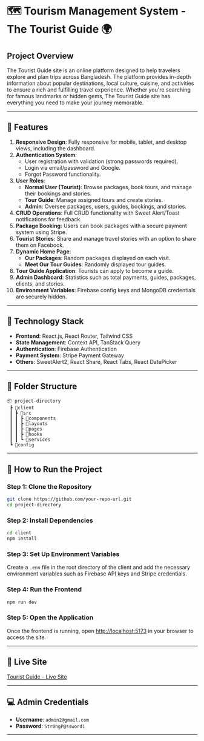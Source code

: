 # 🗺️ Tourism Management System - The Tourist Guide 🌍  

## Project Overview  
The Tourist Guide site is an online platform designed to help travelers explore and plan trips across Bangladesh. The platform provides in-depth information about popular destinations, local culture, cuisine, and activities to ensure a rich and fulfilling travel experience. Whether you're searching for famous landmarks or hidden gems, The Tourist Guide site has everything you need to make your journey memorable.  

---  

## 🔑 Features  
1. **Responsive Design**: Fully responsive for mobile, tablet, and desktop views, including the dashboard.  
2. **Authentication System**:  
   - User registration with validation (strong passwords required).  
   - Login via email/password and Google.  
   - Forgot Password functionality.  
3. **User Roles**:  
   - **Normal User (Tourist)**: Browse packages, book tours, and manage their bookings and stories.  
   - **Tour Guide**: Manage assigned tours and create stories.  
   - **Admin**: Oversee packages, users, guides, bookings, and stories.  
4. **CRUD Operations**: Full CRUD functionality with Sweet Alert/Toast notifications for feedback.  
5. **Package Booking**: Users can book packages with a secure payment system using Stripe.  
6. **Tourist Stories**: Share and manage travel stories with an option to share them on Facebook.  
7. **Dynamic Home Page**:  
   - **Our Packages**: Random packages displayed on each visit.  
   - **Meet Our Tour Guides**: Randomly displayed tour guides.  
8. **Tour Guide Application**: Tourists can apply to become a guide.  
9. **Admin Dashboard**: Statistics such as total payments, guides, packages, clients, and stories.  
10. **Environment Variables**: Firebase config keys and MongoDB credentials are securely hidden.  

---  

## 🔧 Technology Stack  
- **Frontend**: React.js, React Router, Tailwind CSS  
- **State Management**: Context API, TanStack Query  
- **Authentication**: Firebase Authentication  
- **Payment System**: Stripe Payment Gateway  
- **Others**: SweetAlert2, React Share, React Tabs, React DatePicker  

---  

## 📂 Folder Structure  
```plaintext  
📦 project-directory  
 ┣ 📂client  
 ┃ ┣ 📂src  
 ┃ ┃ ┣ 📂components  
 ┃ ┃ ┣ 📂layouts  
 ┃ ┃ ┣ 📂pages  
 ┃ ┃ ┣ 📂hooks  
 ┃ ┃ ┗ 📂services  
 ┗ 📂config  
```  

---  

## 🚀 How to Run the Project  

### **Step 1: Clone the Repository**  
```sh  
git clone https://github.com/your-repo-url.git  
cd project-directory  
```  

### **Step 2: Install Dependencies**  
```sh  
cd client  
npm install  
```  

### **Step 3: Set Up Environment Variables**  
Create a `.env` file in the root directory of the client and add the necessary environment variables such as Firebase API keys and Stripe credentials.  

### **Step 4: Run the Frontend**  
```sh  
npm run dev  
```  

### **Step 5: Open the Application**  
Once the frontend is running, open [http://localhost:5173](http://localhost:5173) in your browser to access the site.  

---  

## 🔗 Live Site  
[Tourist Guide - Live Site](https://tourism-management-e5e73.web.app/)  

---  

## 💻 Admin Credentials  
- **Username**: `admin2@gmail.com`  
- **Password**: `Str0ngP@ssword1`  

---
